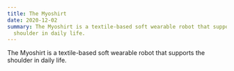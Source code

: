 ```yaml
---
title: The Myoshirt
date: 2020-12-02
summary: The Myoshirt is a textile-based soft wearable robot that supports the
  shoulder in daily life.
---
```

The Myoshirt is a textile-based soft wearable robot that supports the shoulder in daily life.